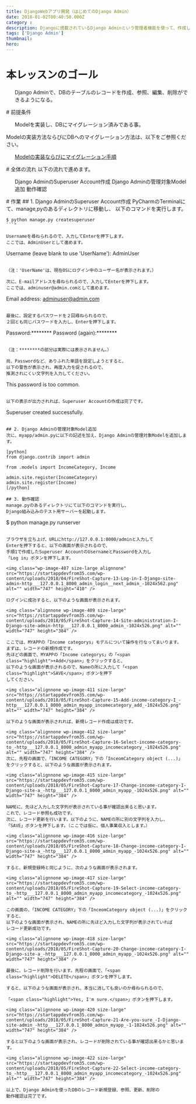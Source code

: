 ```yaml
---
title: DjangoWebアプリ開発（はじめてのDjango Admin）
date: 2018-01-02T00:40:50.000Z
category : 
description: Djangoに搭載されているDjango Adminという管理者機能を使って、作成したDBのテーブルにレコードを新規作成、参照、編集、削除を行うまでの手順をご紹介します。
tags: ['Django Admin']
thumbnail:
hero:
---
```


# 本レッスンのゴール
<ul>
 	Django Adminで、DBのテーブルのレコードを作成、参照、編集、削除ができるようになる。
</ul>
# 前提条件
<ul>
 	Modelを実装し、DBにマイグレーション済みである事。
</ul>
<div class="attention">

Modelの実装方法ならびにDBへのマイグレーション方法は、以下をご参照ください。
<ul>
 	<a href="https://startappdevfrom35.com/djangofirstdbappdbbuild/" target="_blank" rel="noopener">Modelの実装ならびにマイグレーション手順</a>
</ul>
</div>
# 全体の流れ
以下の流れで進めます。
<ol>
 	Django AdminのSuperuser Account作成
 	Django Adminの管理対象Model追加
 	動作確認
</ol>
# 作業
## 1. Django AdminのSuperuser Account作成
PyCharmのTerminalにて、manage,pyのあるディレクトリに移動し、
以下のコマンドを実行します。

```
$ python manage.py createsuperuser
```"

Usernameを尋ねられるので、入力してEnterを押下します。
ここでは、AdminUserとして進めます。

```
Username (leave blank to use 'UserName'): AdminUser
```"

（注：'UserName'は、現在OSにログイン中のユーザー名が表示されます。）

次に、E-mailアドレスを尋ねられるので、入力してEnterを押下します。
ここでは、adminuser@admin.comとして進めます。

```
Email address: adminuser@admin.com
```"

最後に、設定するパスワードを２回尋ねられるので、
２回とも同じパスワードを入力し、Enterを押下します。

```
Password:********
Password (again):********
```"

（注：********の部分は実際には表示されません。）

尚、Passwordなど、ありふれた単語を設定しようとすると、
以下の警告が表示され、再度入力を促されるので、
推測されにくい文字列を入力してください。

```
This password is too common.
```"

以下の表示が出力されれば、Superuser Accountの作成は完了です。

```
Superuser created successfully.
```"

## 2. Django Adminの管理対象Model追加
次に、myapp/admin.pyに以下の記述を加え、Django Adminの管理対象Modelを追加します。

[python]
from django.contrib import admin

from .models import IncomeCategory, Income

admin.site.register(IncomeCategory)
admin.site.register(Income)
[/python]

## 3. 動作確認
manage.pyのあるディレクトリにて以下のコマンドを実行し、
Django組み込みのテスト用サーバーを起動します。

```
$ python manage.py runserver
```"

ブラウザを立ち上げ、URLにhttp://127.0.0.1:8000/adminと入力して
Enterを押下すると、以下の画面が表示されるので、
手順1で作成したSuperuser AccountのUsernameとPasswordを入力し
「Log in」ボタンを押下します。

<img class="wp-image-407 size-large alignnone" src="https://startappdevfrom35.com/wp-content/uploads/2018/04/FireShot-Capture-13-Log-in-I-Django-site-admin-http___127.0.0.1_8000_admin_login__next_admin_-1024x562.png" alt="" width="747" height="410" />

ログインに成功すると、以下のような画面が表示されます。

<img class="alignnone wp-image-409 size-large" src="https://startappdevfrom35.com/wp-content/uploads/2018/05/FireShot-Capture-14-Site-administration-I-Django-site-admin-http___127.0.0.1_8000_admin_-1024x526.png" alt="" width="747" height="384" />

ここでは、MYAPPの「Income categorys」モデルについて操作を行なってまいります。
まずは、レコードの新規作成です。
先ほどの画面で、MYAPPの「Income categorys」の「<span class="highlight">+Add</span>」をクリックすると、
以下のような画面が表示されるので、Nameの所に入力して「<span class="highlight">SAVE</span>」ボタンを押下
してください。

<img class="alignnone wp-image-411 size-large" src="https://startappdevfrom35.com/wp-content/uploads/2018/05/FireShot-Capture-15-Add-income-category-I_-http___127.0.0.1_8000_admin_myapp_incomecategory_add_-1024x526.png" alt="" width="747" height="384" />

以下のような画面が表示されれば、新規レコード作成は成功です。

<img class="alignnone wp-image-412 size-large" src="https://startappdevfrom35.com/wp-content/uploads/2018/05/FireShot-Capture-16-Select-income-category-to_-http___127.0.0.1_8000_admin_myapp_incomecategory_-1024x526.png" alt="" width="747" height="384" />
次に、先程の画面で、「INCOME CATEGORY」下の「InceomCategory object (...)」
をクリックすると、以下のような画面が表示されます。

<img class="alignnone wp-image-415 size-large" src="https://startappdevfrom35.com/wp-content/uploads/2018/05/FireShot-Capture-17-Change-income-category-I-Django-site-a_-http___127.0.0.1_8000_admin_myapp_-1024x526.png" alt="" width="747" height="384" />

NAMEに、先ほど入力した文字列が表示されている事が確認出来ると思います。
これで、レコード参照も成功です。
次に、レコード更新を行います。以下のように、NAMEの所に別の文字列を入力し、
「SAVE」ボタンを押下します。（ここでは仮に、個人事業収入とします。）

<img class="alignnone wp-image-416 size-large" src="https://startappdevfrom35.com/wp-content/uploads/2018/05/FireShot-Capture-18-Change-income-category-I-Django-site-a_-http___127.0.0.1_8000_admin_myapp_-1024x526.png" alt="" width="747" height="384" />

すると、新規登録時と同じように、次のような画面が表示されます。

<img class="alignnone wp-image-417 size-large" src="https://startappdevfrom35.com/wp-content/uploads/2018/05/FireShot-Capture-19-Select-income-category-to_-http___127.0.0.1_8000_admin_myapp_incomecategory_-1024x526.png" alt="" width="747" height="384" />

この画面の、「INCOME CATEGORY」下の「InceomCategory object (...)」をクリックすると、
以下のような画面が表示され、NAMEの所に先ほど入力した文字列が表示されていれば
レコード更新成功です。

<img class="alignnone wp-image-418 size-large" src="https://startappdevfrom35.com/wp-content/uploads/2018/05/FireShot-Capture-20-Change-income-category-I-Django-site-a_-http___127.0.0.1_8000_admin_myapp_-1024x526.png" alt="" width="747" height="384" />

最後に、レコード削除を行います。先程の画面で、「<span class="highlight">DELETE</span>」ボタンを押下します。

すると、以下のような画面が表示され、本当に消しても良いのか尋ねられるので、

「<span class="highlight">Yes, I'm sure.</span>」ボタンを押下します。

<img class="alignnone wp-image-420 size-large" src="https://startappdevfrom35.com/wp-content/uploads/2018/05/FireShot-Capture-21-Are-you-sure_-I-Django-site-admin_-http___127.0.0.1_8000_admin_myapp_-1-1024x526.png" alt="" width="747" height="384" />

すると以下のような画面が表示され、レコードが削除されている事が確認出来るかと思います。

<img class="alignnone wp-image-422 size-large" src="https://startappdevfrom35.com/wp-content/uploads/2018/05/FireShot-Capture-22-Select-income-category-to_-http___127.0.0.1_8000_admin_myapp_incomecategory_-1024x526.png" alt="" width="747" height="384" />

以上で、Django Adminを使ったDBのレコード新規登録、参照、更新、削除の
動作確認は完了です。
